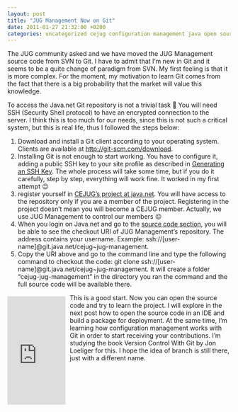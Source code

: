 ```yaml
---
layout: post
title: "JUG Management Now on Git"
date: 2011-01-27 21:32:00 +0200
categories: uncategorized cejug configuration management java open source
---
```


The JUG community asked and we have moved the JUG Management source code from SVN to Git. I have to admit that I’m new in Git and it seems to be a quite change of paradigm from SVN. My first feeling is that it is more complex. For the moment, my motivation to learn Git comes from the fact that there is a big probability that the market will value this knowledge.

To access the Java.net Git repository is not a trivial task 🙁 You will need SSH (Security Shell protocol) to have an encrypted connection to the server. I think this is too much for our needs, since this is not such a critical system, but this is real life, thus I followed the steps below:

<ol>
<li>Download and install a Git client according to your operating system. Clients are available at <a href="http://git-scm.com/download">http://git-scm.com/download</a>.</li>
<li>Installing Git is not enough to start working. You have to configure it, adding a public SSH key to your site profile as described in <a href="http://java.net/projects/help/pages/GeneratingAnSSHKey">Generating an SSH Key</a>. The whole process will take some time, but if you do it carefully, step by step, everything will work fine. It worked in my first attempt 😉</li>
<li>register yourself in <a href="http://cejug.java.net/">CEJUG’s project at java.net</a>. You will have access to the repository only if you are a member of the project. Registering in the project doesn’t mean you will become a CEJUG member. Actually, we use JUG Management to control our members 😉</li>
<li>When you login on Java.net and go to the <a href="http://java.net/projects/cejug/sources">source code section</a>, you will be able to see the checkout URI of JUG Management’s repository. The address contains your username. Example: ssh://[user-name]@git.java.net/cejug~jug-management.</li>
<li>Copy the URI above and go to the command line and type the following command to checkout the code: git clone ssh://[user-name]@git.java.net/cejug~jug-management. It will create a folder “cejug-jug-management” in the directory you ran the command and the full source code will be available there.</li>
</ol>
<iframe align="left" frameborder="0" marginheight="0" marginwidth="0" scrolling="no" src="http://rcm.amazon.com/e/cm?t=c03ce-20&amp;o=1&amp;p=8&amp;l=bpl&amp;asins=0596520123&amp;fc1=000000&amp;IS2=1&amp;lt1=_blank&amp;m=amazon&amp;lc1=0000FF&amp;bc1=000000&amp;bg1=FFFFFF&amp;f=ifr" style="height: 245px; padding-right: 10px; padding-top: 5px; width: 131px;"></iframe> This is a good start. Now you can open the source code and try to learn the project. I will explore in the next post how to open the source code in an IDE and build a package for deployment. At the same time, I’m learning how configuration management works with Git in order to start receiving your contributions. I’m studying the book Version Control With Git by Jon Loeliger for this. I hope the idea of branch is still there, just with a different name.

